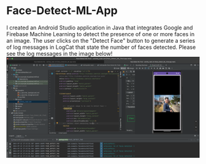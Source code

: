 # Face-Detect-ML-App
I created an Android Studio application in Java that integrates Google and Firebase Machine Learning to detect the presence of one or more faces in an image. The user clicks on the "Detect Face" button to generate a series of log messages in LogCat that state the number of faces detected. Please see the log messages in the image below!
![Face Detect ML Image](./FaceDetectMLApp_Instance.png)
